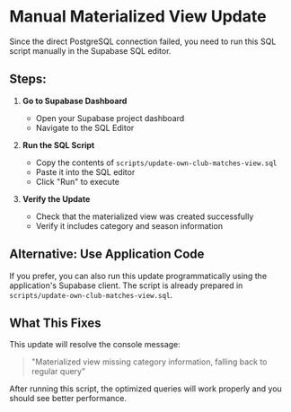 # Manual Materialized View Update

Since the direct PostgreSQL connection failed, you need to run this SQL script manually in the Supabase SQL editor.

## Steps:

1. **Go to Supabase Dashboard**
   - Open your Supabase project dashboard
   - Navigate to the SQL Editor

2. **Run the SQL Script**
   - Copy the contents of `scripts/update-own-club-matches-view.sql`
   - Paste it into the SQL editor
   - Click "Run" to execute

3. **Verify the Update**
   - Check that the materialized view was created successfully
   - Verify it includes category and season information

## Alternative: Use Application Code

If you prefer, you can also run this update programmatically using the application's Supabase client. The script is already prepared in `scripts/update-own-club-matches-view.sql`.

## What This Fixes

This update will resolve the console message:
> "Materialized view missing category information, falling back to regular query"

After running this script, the optimized queries will work properly and you should see better performance.
